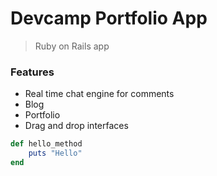 # Devcamp Portfolio App

> Ruby on Rails app

### Features 

- Real time chat engine for comments
- Blog 
- Portfolio
- Drag and drop interfaces

```ruby
def hello_method
    puts "Hello"
end
```